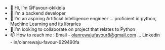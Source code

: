 - 👋 Hi, I’m @Favour-okikiola
- 👀 I’m a backend developer
- 🌱 I’m an aspiring Artificial Intelligence engineer ... proficient in python, Machine Learning and its libraries 
- 💞️ I’m looking to collaborate on project that relates to Python
- 📫 How to reach me : Email - olanrewajufavour8@gmail.com ... Linkedin - in/olanrewaju-favour-929490fa


<!---
Favour-okikiola/Favour-okikiola is a ✨ special ✨ repository because its `README.md` (this file) appears on your GitHub profile.
You can click the Preview link to take a look at your changes.
--->
